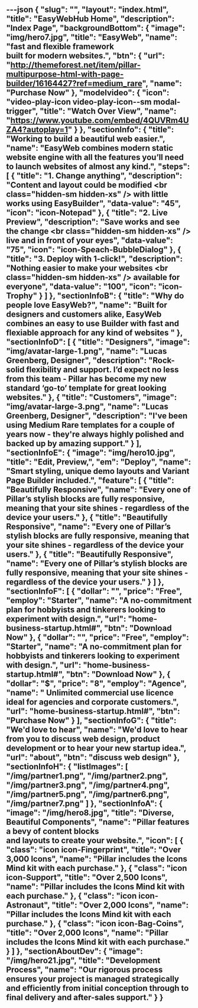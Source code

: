 ---json
{
    "slug": "",
    "layout": "index.html",
    "title": "EasyWebHub Home",
    "description": "Index Page",
    "backgroundBottom": {
        "image": "img/hero7.jpg",
        "title": "EasyWeb",
        "name": "fast and flexible framework <br/> built for modern websites.",
        "btn": {
            "url": "http://themeforest.net/item/pillar-multipurpose-html-with-page-builder/16164427?ref=medium_rare",
            "name": "Purchase Now"
        },
        "modelvideo": {
            "icon": "video-play-icon video-play-icon--sm modal-trigger",
            "title": "Watch Over View",
            "name": "https://www.youtube.com/embed/4QUVRm4UZA4?autoplay=1"
        }
    },
    "sectionInfo": {
        "title": "Working to build a beautiful web easier.",
        "name": "EasyWeb combines  modern static website engine with all the features you’ll need to launch websites of almost any kind.",
        "steps": [
            {
                "title": "1. Change anything",
                "description": "Content and layout could be modified <br class=\"hidden-sm hidden-xs\" /> with little works using EasyBuilder",
                "data-value": "45",
                "icon": "icon-Notepad"
            },
            {
                "title": "2. Live Preview",
                "description": "Save  works and see the change <br class=\"hidden-sm hidden-xs\" />  live and in front of your eyes",
                "data-value": "75",
                "icon": "icon-Speach-BubbleDialog"
            },
            {
                "title": "3. Deploy with 1-click!",
                "description": "Nothing easier to make your websites <br class=\"hidden-sm hidden-xs\" /> available for everyone",
                "data-value": "100",
                "icon": "icon-Trophy"
            }
        ]
    },
    "sectionInfoB": {
        "title": "Why do people love EasyWeb?",
        "name": "Built for designers and customers alike, EasyWeb combines an easy to use Builder with fast and flexiable approach for any kind of websites "
    },
    "sectionInfoD": [
        {
            "title": "Designers",
            "image": "img/avatar-large-1.png",
            "name": "Lucas Greenberg, Designer",
            "description": "Rock-solid flexibility and support. I’d expect no less from this team - Pillar has become my new standard ‘go-to’ template for great looking websites."
        },
        {
            "title": "Customers",
            "image": "img/avatar-large-3.png",
            "name": "Lucas Greenberg, Designer",
            "description": "I've been using Medium Rare templates for a couple of years now - they're always highly polished and backed up by amazing support."
        }
    ],
    "sectionInfoE": {
        "image": "img/hero10.jpg",
        "title": "Edit, Preview,",
        "em": "Deploy",
        "name": "Smart styling, unique demo layouts and Variant Page Builder included.",
        "feature": [
            {
                "title": "Beautifully Responsive",
                "name": "Every one of Pillar’s stylish blocks are fully responsive, meaning that your site shines - regardless of the device your users."
            },
            {
                "title": "Beautifully Responsive",
                "name": "Every one of Pillar’s stylish blocks are fully responsive, meaning that your site shines - regardless of the device your users."
            },
            {
                "title": "Beautifully Responsive",
                "name": "Every one of Pillar’s stylish blocks are fully responsive, meaning that your site shines - regardless of the device your users."
            }
        ]
    },
    "sectionInfoF": [
        {
            "dollar": "",
            "price": "Free",
            "employ": "Starter",
            "name": "A no-commitment plan for hobbyists and tinkerers looking to experiment with design.",
            "url": "home-business-startup.html#",
            "btn": "Download Now"
        },
        {
            "dollar": "",
            "price": "Free",
            "employ": "Starter",
            "name": "A no-commitment plan for hobbyists and tinkerers looking to experiment with design.",
            "url": "home-business-startup.html#",
            "btn": "Download Now"
        },
        {
            "dollar": "$",
            "price": "8",
            "employ": "Agence",
            "name": " Unlimited commercial use licence ideal for agencies and corporate customers.",
            "url": "home-business-startup.html#",
            "btn": "Purchase Now"
        }
    ],
    "sectionInfoG": {
        "title": "We'd love to hear",
        "name": "We'd love to hear from you to discuss web design, product development or to hear your new startup idea.",
        "url": "about",
        "btn": "discuss web design"
    },
    "sectionInfoH": {
        "listImages": [
            "/img/partner1.png",
            "/img/partner2.png",
            "/img/partner3.png",
            "/img/partner4.png",
            "/img/partner5.png",
            "/img/partner6.png",
            "/img/partner7.png"
        ]
    },
    "sectionInfoA": {
        "image": "/img/hero8.jpg",
        "title": "Diverse, Beautiful Components",
        "name": "Pillar features a bevy of content blocks <br/> and layouts to create your website.",
        "icon": [
            {
                "class": "icon icon-Fingerprint",
                "title": "Over 3,000 Icons",
                "name": "Pillar includes the Icons Mind kit with each purchase."
            },
            {
                "class": "icon icon-Support",
                "title": "Over 2,500 Icons",
                "name": "Pillar includes the Icons Mind kit with each purchase."
            },
            {
                "class": "icon icon-Astronaut",
                "title": "Over 2,000 Icons",
                "name": "Pillar includes the Icons Mind kit with each purchase."
            },
            {
                "class": "icon icon-Bag-Coins",
                "title": "Over 2,000 Icons",
                "name": "Pillar includes the Icons Mind kit with each purchase."
            }
        ]
    },
    "sectionAboutDev": {
        "image": "/img/hero21.jpg",
        "title": "Development Process",
        "name": "Our rigorous process ensures your project is managed strategically and efficiently from initial conception through to final delivery and after-sales support."
    }
}
---